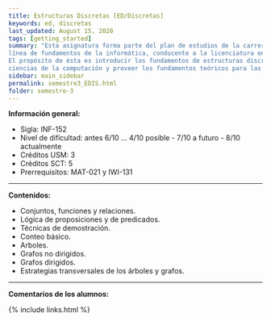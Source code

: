 ```yaml
---
title: Estructuras Discretas [ED/Discretas]
keywords: ed, discretas
last_updated: August 15, 2020
tags: [getting_started]
summary: "Esta asignatura forma parte del plan de estudios de la carrera Ingeniería Civil Informática en la
línea de fundamentos de la informática, conducente a la licenciatura en Ciencias de la Ingeniería.
El propósito de ésta es introducir los fundamentos de estructuras discretas en su aplicación a las
ciencias de la computación y proveer los fundamentos teóricos para las asignaturas posteriores."
sidebar: main_sidebar
permalink: semestre3_EDIS.html
folder: semestre-3
---
```


**Información general:**

- Sigla: INF-152
- Nivel de dificultad: antes 6/10 ... 4/10 posible - 7/10 a futuro - 8/10 actualmente
- Créditos USM: 3
- Créditos SCT: 5
- Prerrequisitos: MAT-021 y IWI-131

---

**Contenidos:**

- Conjuntos, funciones y relaciones.
- Lógica de proposiciones y de predicados.
- Técnicas de demostración.
- Conteo básico.
- Arboles.
- Grafos no dirigidos.
- Grafos dirigidos.
- Estrategias transversales de los árboles y grafos.

---

**Comentarios de los alumnos:**



{% include links.html %}
